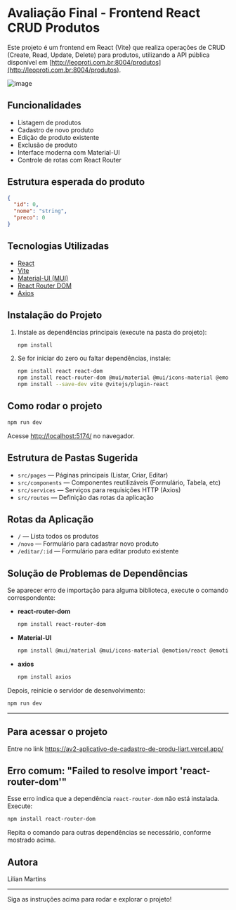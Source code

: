 # Avaliação Final - Frontend React CRUD Produtos

Este projeto é um frontend em React (Vite) que realiza operações de CRUD (Create, Read, Update, Delete) para produtos, utilizando a API pública disponível em [http://leoproti.com.br:8004/produtos](http://leoproti.com.br:8004/produtos).

![image](https://github.com/user-attachments/assets/b4b79c5a-9f1d-4946-844c-acc9c09a704a)


## Funcionalidades

- Listagem de produtos
- Cadastro de novo produto
- Edição de produto existente
- Exclusão de produto
- Interface moderna com Material-UI
- Controle de rotas com React Router

## Estrutura esperada do produto

```json
{
  "id": 0,
  "nome": "string",
  "preco": 0
}
```

## Tecnologias Utilizadas

- [React](https://react.dev/)
- [Vite](https://vitejs.dev/)
- [Material-UI (MUI)](https://mui.com/)
- [React Router DOM](https://reactrouter.com/)
- [Axios](https://axios-http.com/)

## Instalação do Projeto

1. Instale as dependências principais (execute na pasta do projeto):

   ```bash
   npm install
   ```

2. Se for iniciar do zero ou faltar dependências, instale:

   ```bash
   npm install react react-dom
   npm install react-router-dom @mui/material @mui/icons-material @emotion/react @emotion/styled axios
   npm install --save-dev vite @vitejs/plugin-react
   ```

## Como rodar o projeto

```bash
npm run dev
```

Acesse [http://localhost:5174/](http://localhost:5174/) no navegador.

## Estrutura de Pastas Sugerida

- `src/pages` — Páginas principais (Listar, Criar, Editar)
- `src/components` — Componentes reutilizáveis (Formulário, Tabela, etc)
- `src/services` — Serviços para requisições HTTP (Axios)
- `src/routes` — Definição das rotas da aplicação

## Rotas da Aplicação

- `/` — Lista todos os produtos
- `/novo` — Formulário para cadastrar novo produto
- `/editar/:id` — Formulário para editar produto existente


## Solução de Problemas de Dependências

Se aparecer erro de importação para alguma biblioteca, execute o comando correspondente:

- **react-router-dom**  
  ```bash
  npm install react-router-dom
  ```

- **Material-UI**  
  ```bash
  npm install @mui/material @mui/icons-material @emotion/react @emotion/styled
  ```

- **axios**  
  ```bash
  npm install axios
  ```

Depois, reinicie o servidor de desenvolvimento:

```bash
npm run dev
```

---

## Para acessar o projeto 

Entre no link https://av2-aplicativo-de-cadastro-de-produ-liart.vercel.app/

## Erro comum: "Failed to resolve import 'react-router-dom'"

Esse erro indica que a dependência `react-router-dom` não está instalada.  
Execute:

```bash
npm install react-router-dom
```

Repita o comando para outras dependências se necessário, conforme mostrado acima.

## Autora

Lilian Martins

---

Siga as instruções acima para rodar e explorar o projeto!
